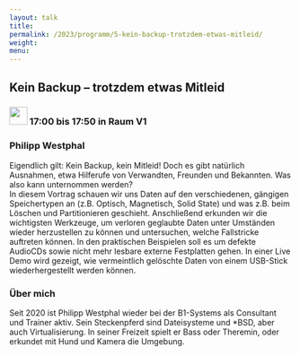 ```yaml
---
layout: talk
title:
permalink: /2023/programm/5-kein-backup-trotzdem-etwas-mitleid/
weight:
menu:
---
```

## Kein Backup – trotzdem etwas Mitleid

### <img height = "32" src="../../../images/talk.svg"> 17:00 bis 17:50 in Raum V1

### Philipp Westphal

Eigendlich gilt: Kein Backup, kein Mitleid! Doch es gibt natürlich Ausnahmen, etwa Hilferufe von Verwandten, Freunden und Bekannten. Was also kann unternommen werden?  
In diesem Vortrag schauen wir uns Daten auf den verschiedenen, gängigen Speichertypen an (z.B. Optisch, Magnetisch, Solid State) und was z.B. beim Löschen und Partitionieren geschieht. Anschließend erkunden wir die wichtigsten Werkzeuge, um verloren geglaubte Daten unter Umständen wieder herzustellen zu können und untersuchen, welche Fallstricke auftreten können. In den praktischen Beispielen soll es um defekte AudioCDs sowie nicht mehr lesbare externe Festplatten gehen. In einer Live Demo wird gezeigt, wie vermeintlich gelöschte Daten von einem USB-Stick wiederhergestellt werden können.

### Über mich

Seit 2020 ist Philipp Westphal wieder bei der B1-Systems als Consultant und Trainer aktiv. Sein Steckenpferd sind Dateisysteme und *BSD, aber auch Virtualisierung. In seiner Freizeit spielt er Bass oder Theremin, oder erkundet mit Hund und Kamera die Umgebung.

